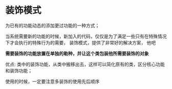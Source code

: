 # 装饰模式

为已有的功能动态的添加更过功能的一种方式；

当系统需要新的功能的时候，新加入的代码，仅仅是为了满足一些只有在特殊情况下才会执行的特殊行为的需要， 装饰模式，提供了非常好的解决方案，
他吧

**需要装饰的功能放置在单独的勒种，并让这个类包装他所需要装饰的对象**

优点:
类中的装饰功能，从类中搬移出去，这样可以简化原有的类，区分核心功能和装饰功能；


使用的时候，一定要注意多装饰的使用先后顺序